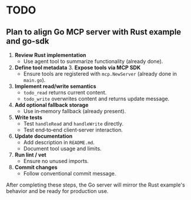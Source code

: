 # TODO

## Plan to align Go MCP server with Rust example and go-sdk

1. **Review Rust implementation**
   - Use agent tool to summarize functionality (already done).
2. **Define tool metadata**
   3. **Expose tools via MCP SDK**
   - Ensure tools are registered with `mcp.NewServer` (already done in `main.go`).
4. **Implement read/write semantics**
   - `todo_read` returns current content.
   - `todo_write` overwrites content and returns update message.
5. **Add optional fallback storage**
   - Use in‑memory fallback (already present).
6. **Write tests**
   - Test `handleRead` and `handleWrite` directly.
   - Test end‑to‑end client‑server interaction.
7. **Update documentation**
   - Add description in `README.md`.
   - Document tool usage and limits.
8. **Run lint / vet**
   - Ensure no unused imports.
9. **Commit changes**
   - Follow conventional commit message.

After completing these steps, the Go server will mirror the Rust example's behavior and be ready for production use.